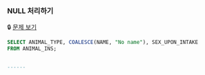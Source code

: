 ### NULL 처리하기

🔒 [문제 보기](https://school.programmers.co.kr/learn/courses/30/lessons/59410)

```SQL
SELECT ANIMAL_TYPE, COALESCE(NAME, "No name"), SEX_UPON_INTAKE
FROM ANIMAL_INS;


------
